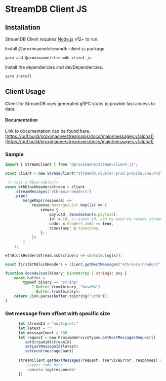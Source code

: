 # StreamDB Client JS

## Installation

StreamDB Client requires [Node.js](https://nodejs.org/) v12+ to run.

Install @proximaone/streamdb-client-js package 
```sh
yarn add @proximaone/streamdb-client-js
```

Install the dependencies and devDependencies.

```sh
yarn install
```

## Client Usage 

Client for StreamDB uses generated gRPC stubs to provide fast access to data. 

#### Documentation 
Link to documentation can be found here.
[https://buf.build/proximaone/streamapis/docs/main/messages.v1alpha1](https://buf.build/proximaone/streamapis/docs/main/messages.v1alpha1)


### Sample 

```typescript 
import { StreamClient } from "@proximaone/stream-client-js";

const client = new StreamClient("streamdb.cluster.prod.proxima.one:443");

 // rxjs's Observable<T>
const ethBlockHeadersStream = client
    .streamMessages("eth-main-headers")
    .pipe(
        mergeMap((response) =>
            response.messagesList.map((x) => {
                return {
                    payload: decodeJson(x.payload),
                    id: x.id, // event id, can be used to resume streaming
                    undo: x.header?.undo == true,
                    timestamp: x.timestamp,
                };
            })
        )
    );

ethBlockHeadersStream.subscribe(x => console.log(x));

const firstEthBlockHeaders = client.getNextMessages("eth-main-headers");

function decodeJson(binary: Uint8Array | string): any {
    const buffer =
        typeof binary == "string"
            ? Buffer.from(binary, "base64")
            : Buffer.from(binary);
    return JSON.parse(buffer.toString("utf8"));
}
```


### Get message from offset with specific size 

```javascript
      let streamId = "multiplefi"
      let latest = ""
      let messageCount = 100
      let request = new ProximaServiceTypes.GetNextMessagesRequest()
        .setStreamId(streamId)
        .setLastMessageId(latest)
        .setCount(messageCount)
      
      streamClient.getNextMessages(request, (serviceError, responses) => {
          //your code here 
          console.log(responses)
      })
```
